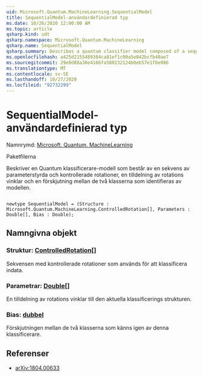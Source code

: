 ```yaml
---
uid: Microsoft.Quantum.MachineLearning.SequentialModel
title: SequentialModel-användardefinierad typ
ms.date: 10/26/2020 12:00:00 AM
ms.topic: article
qsharp.kind: udt
qsharp.namespace: Microsoft.Quantum.MachineLearning
qsharp.name: SequentialModel
qsharp.summary: Describes a quantum classifier model composed of a sequence of parameterized and controlled rotations, an assignment of rotation angles, and a bias between the two classes recognized by the model.
ms.openlocfilehash: a425d2155489384ca81ef1c00a5e842bcfb40ae7
ms.sourcegitcommit: 29e0d88a30e4166fa580132124b0eb57e1f0e986
ms.translationtype: MT
ms.contentlocale: sv-SE
ms.lasthandoff: 10/27/2020
ms.locfileid: "92732299"
---
```

# <a name="sequentialmodel-user-defined-type"></a>SequentialModel-användardefinierad typ

Namnrymd: [Microsoft. Quantum. MachineLearning](xref:Microsoft.Quantum.MachineLearning)

Paketfilerna [](https://nuget.org/packages/)


Beskriver en Quantum klassificerare-modell som består av en sekvens av parameterstyrda och kontrollerade rotationer, en tilldelning av rotations vinklar och en förskjutning mellan de två klasserna som identifieras av modellen.

```qsharp

newtype SequentialModel = (Structure : Microsoft.Quantum.MachineLearning.ControlledRotation[], Parameters : Double[], Bias : Double);
```



## <a name="named-items"></a>Namngivna objekt

### <a name="structure--controlledrotation"></a>Struktur: [ControlledRotation](xref:Microsoft.Quantum.MachineLearning.ControlledRotation)[]

Sekvensen med kontrollerade rotationer som används för att klassificera indata.
### <a name="parameters--double"></a>Parametrar: [Double](xref:microsoft.quantum.lang-ref.double)[]

En tilldelning av rotations vinklar till den aktuella klassificerings strukturen.
### <a name="bias--double"></a>Bias: [dubbel](xref:microsoft.quantum.lang-ref.double)

Förskjutningen mellan de två klasserna som känns igen av denna klassificerare.

## <a name="references"></a>Referenser

- [arXiv:1804.00633](https://arxiv.org/abs/1804.00633)